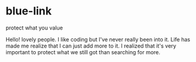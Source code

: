# blue-link

protect what you value

Hello! lovely people. I like coding but I've never really been into it.
Life has made me realize that I can just add more to it.
I realized that it's very important to protect what we still got than searching for more.
